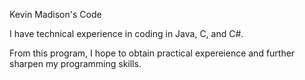 Kevin Madison's Code

I have technical experience in coding in Java, C, and C#.

From this program, I hope to obtain practical expereience and further sharpen my programming skills.
